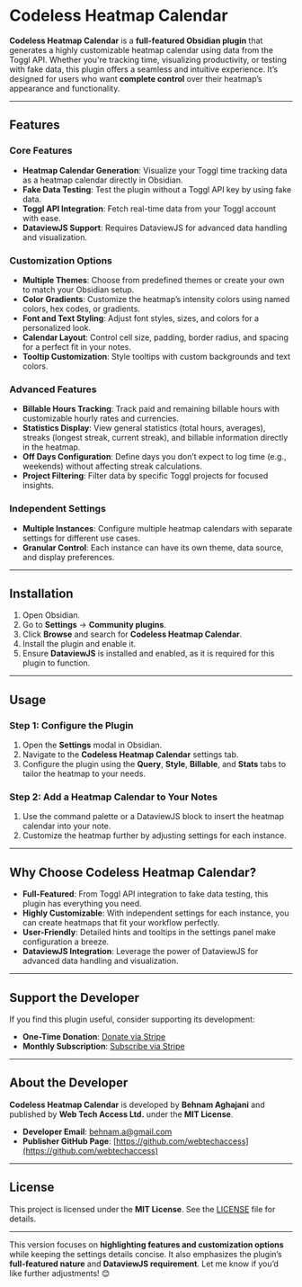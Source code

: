 # Codeless Heatmap Calendar

**Codeless Heatmap Calendar** is a **full-featured Obsidian plugin** that generates a highly customizable heatmap calendar using data from the Toggl API. Whether you're tracking time, visualizing productivity, or testing with fake data, this plugin offers a seamless and intuitive experience. It’s designed for users who want **complete control** over their heatmap’s appearance and functionality.

---

## Features

### Core Features
- **Heatmap Calendar Generation**: Visualize your Toggl time tracking data as a heatmap calendar directly in Obsidian.
- **Fake Data Testing**: Test the plugin without a Toggl API key by using fake data.
- **Toggl API Integration**: Fetch real-time data from your Toggl account with ease.
- **DataviewJS Support**: Requires DataviewJS for advanced data handling and visualization.

### Customization Options
- **Multiple Themes**: Choose from predefined themes or create your own to match your Obsidian setup.
- **Color Gradients**: Customize the heatmap’s intensity colors using named colors, hex codes, or gradients.
- **Font and Text Styling**: Adjust font styles, sizes, and colors for a personalized look.
- **Calendar Layout**: Control cell size, padding, border radius, and spacing for a perfect fit in your notes.
- **Tooltip Customization**: Style tooltips with custom backgrounds and text colors.

### Advanced Features
- **Billable Hours Tracking**: Track paid and remaining billable hours with customizable hourly rates and currencies.
- **Statistics Display**: View general statistics (total hours, averages), streaks (longest streak, current streak), and billable information directly in the heatmap.
- **Off Days Configuration**: Define days you don’t expect to log time (e.g., weekends) without affecting streak calculations.
- **Project Filtering**: Filter data by specific Toggl projects for focused insights.

### Independent Settings
- **Multiple Instances**: Configure multiple heatmap calendars with separate settings for different use cases.
- **Granular Control**: Each instance can have its own theme, data source, and display preferences.

---

## Installation

1. Open Obsidian.
2. Go to **Settings** → **Community plugins**.
3. Click **Browse** and search for **Codeless Heatmap Calendar**.
4. Install the plugin and enable it.
5. Ensure **DataviewJS** is installed and enabled, as it is required for this plugin to function.

---

## Usage

### Step 1: Configure the Plugin
1. Open the **Settings** modal in Obsidian.
2. Navigate to the **Codeless Heatmap Calendar** settings tab.
3. Configure the plugin using the **Query**, **Style**, **Billable**, and **Stats** tabs to tailor the heatmap to your needs.

### Step 2: Add a Heatmap Calendar to Your Notes
1. Use the command palette or a DataviewJS block to insert the heatmap calendar into your note.
2. Customize the heatmap further by adjusting settings for each instance.

---

## Why Choose Codeless Heatmap Calendar?

- **Full-Featured**: From Toggl API integration to fake data testing, this plugin has everything you need.
- **Highly Customizable**: With independent settings for each instance, you can create heatmaps that fit your workflow perfectly.
- **User-Friendly**: Detailed hints and tooltips in the settings panel make configuration a breeze.
- **DataviewJS Integration**: Leverage the power of DataviewJS for advanced data handling and visualization.

---

## Support the Developer

If you find this plugin useful, consider supporting its development:

- **One-Time Donation**: [Donate via Stripe](https://buy.stripe.com/00gaEM1lA7yF664fYY)
- **Monthly Subscription**: [Subscribe via Stripe](https://buy.stripe.com/14kbIQc0ebOVgKI9AB)

---

## About the Developer

**Codeless Heatmap Calendar** is developed by **Behnam Aghajani** and published by **Web Tech Access Ltd.** under the **MIT License**.

- **Developer Email**: behnam.a@gmail.com
- **Publisher GitHub Page**: [https://github.com/webtechaccess](https://github.com/webtechaccess)

---

## License

This project is licensed under the **MIT License**. See the [LICENSE](LICENSE) file for details.

---

This version focuses on **highlighting features and customization options** while keeping the settings details concise. It also emphasizes the plugin’s **full-featured nature** and **DataviewJS requirement**. Let me know if you’d like further adjustments! 😊
